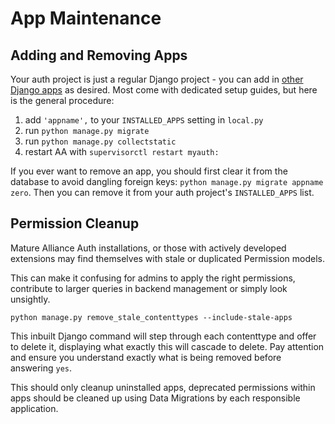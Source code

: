 # App Maintenance

## Adding and Removing Apps

Your auth project is just a regular Django project - you can add in [other Django apps](https://djangopackages.org/) as desired. Most come with dedicated setup guides, but here is the general procedure:

1. add `'appname',` to your `INSTALLED_APPS` setting in `local.py`
2. run `python manage.py migrate`
3. run `python manage.py collectstatic`
4. restart AA with `supervisorctl restart myauth:`

If you ever want to remove an app, you should first clear it from the database to avoid dangling foreign keys: `python manage.py migrate appname zero`. Then you can remove it from your auth project's `INSTALLED_APPS` list.

## Permission Cleanup

Mature Alliance Auth installations, or those with actively developed extensions may find themselves with stale or duplicated Permission models.

This can make it confusing for admins to apply the right permissions, contribute to larger queries in backend management or simply look unsightly.

```shell
python manage.py remove_stale_contenttypes --include-stale-apps
```

This inbuilt Django command will step through each contenttype and offer to delete it, displaying what exactly this will cascade to delete. Pay attention and ensure you understand exactly what is being removed before answering `yes`.

This should only cleanup uninstalled apps, deprecated permissions within apps should be cleaned up using Data Migrations by each responsible application.
